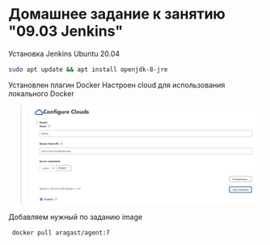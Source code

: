 # Домашнее задание к занятию "09.03 Jenkins"

Установка Jenkins Ubuntu 20.04
```bash
sudo apt update && apt install openjdk-8-jre
```
Установлен плагин Docker
Настроен cloud для использования локального Docker
>![PID 1](https://github.com/Smarzhic/netology/blob/main/09-ci-03-jenkins/1.JPG)


Добавляем нужный по заданию image
```bash
 docker pull aragast/agent:7
```
